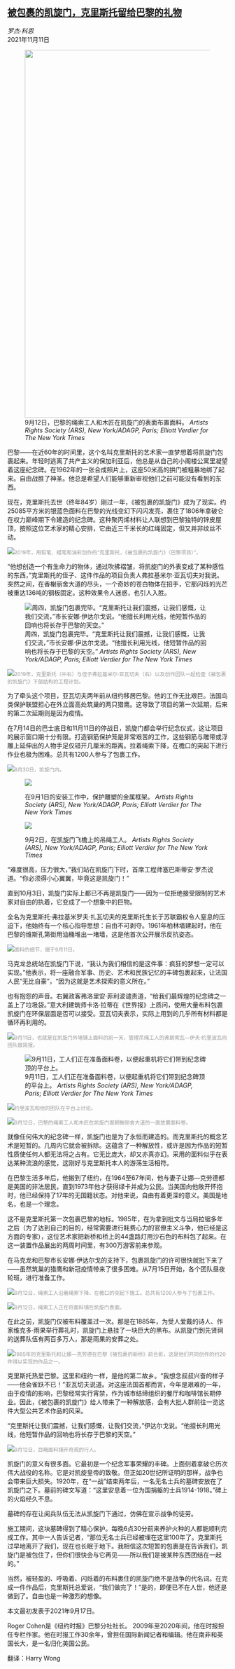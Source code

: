 <!--1636623423000-->
[被包裹的凯旋门，克里斯托留给巴黎的礼物](https://cn.nytimes.com/culture/20211111/christo-wrap-arc-de-triomphe-paris/)
------

<address>罗杰·科恩</address><time pudate="2021-11-11 05:26:54" datetime="2021-11-11 05:26:54">2021年11月11日</time><figure><img src="https://images.weserv.nl/?url=static01.nyt.com/images/2021/09/18/arts/17christo-wrap12/merlin_194855676_39372d80-c10a-48fe-b49e-8c169fc5d9da-master1050.jpg" width="1050" height="840"><figcaption>9月12日，巴黎的绳索工人和木匠在凯旋门的表面布置面料。 <cite>Artists Rights Society (ARS), New York/ADAGP, Paris; Elliott Verdier for The New York Times</cite></figcaption></figure><section><p>巴黎——在近60年的时间里，这个名叫克里斯托的艺术家一直梦想着将凯旋门包裹起来。年轻时逃离了共产主义的保加利亚后，他总是从自己的小阁楼公寓里凝望着这座纪念碑。在1962年的一张合成照片上，这座50米高的拱门被粗暴地绑了起来。自由战胜了神圣。他总是希望人们能够重新审视他们之前可能没有看到的东西。</p><p>现在，克里斯托去世（终年84岁）刚过一年，《被包裹的凯旋门》成为了现实。约25085平方米的银蓝色面料在巴黎的光线变幻下闪闪发亮，裹住了1806年拿破仑在权力巅峰期下令建造的纪念碑。这种聚丙烯材料让人联想到巴黎独特的锌皮屋顶，按照这位艺术家的精心安排，它由近三千米长的红绳固定，但又并非纹丝不动。</p><p><img src="https://images.weserv.nl/?url=static01.nyt.com/images/2021/09/18/arts/17christo-wrap3/merlin_194724792_2ed1b5c6-e0cf-4ce0-8254-442f32539418-master1050.jpg"><small style="color: #999;">2019年，用铅笔、蜡笔和油彩创作的“克里斯托，《被包裹的凯旋门》（巴黎项目）”。</small></p><p>“他想创造一个有生命力的物体，通过吹拂褶皱，将凯旋门的外表变成了某种感性的东西，”克里斯托的侄子、这件作品的项目负责人弗拉基米尔·亚瓦切夫对我说。突然之间，在香榭丽舍大道的尽头，一个奇妙的苍白物体在招手，它那闪烁的光芒被重达136吨的钢板固定。这种效果令人迷惑，也引人入胜。</p><figure><img src="https://images.weserv.nl/?url=static01.nyt.com/images/2021/09/18/arts/17christo-wrap16/merlin_194851107_2c4f3c02-99e8-41d9-bd49-df1f9024d4b5-master1050.jpg" alt="周四，凯旋门包裹完毕。“克里斯托让我们震撼，让我们感慨，让我们交流，”市长安娜·伊达尔戈说。“他擅长利用光线，他短暂作品的回响也将长存于巴黎的天空。”" data-src="https://images.weserv.nl/?url=static01.nyt.com/images/2021/09/18/arts/17christo-wrap16/merlin_194851107_2c4f3c02-99e8-41d9-bd49-df1f9024d4b5-master1050.jpg"><figcaption>周四，凯旋门包裹完毕。“克里斯托让我们震撼，让我们感慨，让我们交流，”市长安娜·伊达尔戈说。“他擅长利用光线，他短暂作品的回响也将长存于巴黎的天空。” <cite>Artists Rights Society (ARS), New York/ADAGP, Paris; Elliott Verdier for The New York Times</cite></figcaption></figure><p><img src="https://images.weserv.nl/?url=static01.nyt.com/images/2021/09/18/arts/17christo-wrap19/merlin_194724717_704c9439-f495-40e8-ac68-977f177b850d-master1050.jpg"><small style="color: #999;">2019年，克里斯托（中右）与侄子弗拉基米尔·亚瓦切夫（右）以及创作团队一起检查《被包裹的凯旋门》下部结构的工程计划。</small></p><p>为了牵头这个项目，亚瓦切夫两年前从纽约移居巴黎。他的工作无比艰巨。法国鸟类保护联盟担心在外立面高处筑巢的两只猎鹰。这导致了项目的第一次延期，后来的第二次延期则是因为疫情。</p><p>在7月14日的巴士底日和11月11日的停战日，凯旋门都会举行纪念仪式，这让项目的展示窗口期十分有限。打造钢筋保护笼是非常艰苦的工作，这些钢筋与雕带或浮雕上延伸出的人物手足仅错开几厘米的距离。拉着绳索下降，在檐口的突起下进行作业也极为困难。总共有1200人参与了包裹工作。</p><p><img src="https://images.weserv.nl/?url=static01.nyt.com/images/2021/09/17/arts/17christo-wrap4/merlin_194383398_7b5323b2-8028-4aed-9931-45c6669a346d-master1050.jpg"><small style="color: #999;">8月30日，凯旋门内。</small></p><p><figure><img src="https://images.weserv.nl/?url=static01.nyt.com/images/2021/09/18/arts/17christo-wrap5/merlin_194383410_78977666-6b27-4a94-b06f-41e581e5f529-jumbo.jpg"></p><figcaption>在9月1日的安装工作中，保护雕塑的金属框架。 <cite>Artists Rights Society (ARS), New York/ADAGP, Paris; Elliott Verdier for The New York Times</cite></figcaption></figure><p><figure><img src="https://images.weserv.nl/?url=static01.nyt.com/images/2021/09/17/arts/17christo-wrap6/merlin_194383482_59bed77e-f4a0-427b-8752-d4a0c377e2f3-jumbo.jpg"></p><figcaption>9月2日，在凯旋门飞檐上的吊绳工人。 <cite>Artists Rights Society (ARS), New York/ADAGP, Paris; Elliott Verdier for The New York Times</cite></figcaption></figure><p>“难度很高，压力很大，”我们站在凯旋门下时，首席工程师塞巴斯蒂安·罗杰说道。“你必须得小心翼翼，毕竟这是凯旋门！”</p><p>直到10月3日，凯旋门实际上都已不再是凯旋门——因为一位拒绝接受限制的艺术家对自由的执着，它变成了一个想象中的巨物。</p><p>全名为克里斯托·弗拉基米罗夫·扎瓦切夫的克里斯托生长于苏联霸权令人窒息的压迫下，他始终有一个核心指导思想：自由不可剥夺。1961年柏林墙建起时，他在巴黎的维斯孔第街用油桶堆出一堵墙，这是他首次公开展示反抗姿态。</p><p><img src="https://images.weserv.nl/?url=static01.nyt.com/images/2021/09/17/arts/17christo-wrap8/merlin_194762226_b44c3ed2-6713-4d4d-b96b-65be75d2376c-master1050.jpg"><small style="color: #999;">面料的细节，摄于9月11日。</small></p><p>马克龙总统站在凯旋门下说，“我认为我们相信的是这件事：疯狂的梦想一定可以实现。”他表示，将一座融合军事、历史、艺术和民族记忆的丰碑包裹起来，让法国人民“无比自豪”，“因为这就是艺术探索的意义所在。”</p><p>也有抱怨的声音。右翼政客弗洛里安·菲利波谴责道，“给我们最辉煌的纪念碑之一盖上了垃圾袋。”意大利建筑师卡洛·拉蒂在《世界报》上质问，使用大量布料包裹凯旋门在环保层面是否可以接受。亚瓦切夫表示，实际上用到的几乎所有材料都是循环再利用的。</p><p><img src="https://images.weserv.nl/?url=static01.nyt.com/images/2021/09/17/arts/17christo-wrap7/merlin_194762295_6d9b5368-4cab-43ba-aa9c-47939cecc6b4-master1050.jpg"><small style="color: #999;">9月11日，也就是在凯旋门外墙铺上面料的前一天，管理吊绳工人的弗朗索瓦—伊夫·约里波瓦向团队做简报。</small></p><figure><img src="https://images.weserv.nl/?url=static01.nyt.com/images/2021/09/17/arts/17christo-wrap10/merlin_194762346_66195660-3563-457d-9035-5e93c7a82fee-master1050.jpg" alt="9月11日，工人们正在准备面料卷，以便起重机将它们带到纪念碑顶的平台上。" data-src="https://images.weserv.nl/?url=static01.nyt.com/images/2021/09/17/arts/17christo-wrap10/merlin_194762346_66195660-3563-457d-9035-5e93c7a82fee-master1050.jpg"><figcaption>9月11日，工人们正在准备面料卷，以便起重机将它们带到纪念碑顶的平台上。 <cite>Artists Rights Society (ARS), New York/ADAGP, Paris; Elliott Verdier for The New York Times</cite></figcaption></figure><p><img src="https://images.weserv.nl/?url=static01.nyt.com/images/2021/09/17/arts/17christo-wrap11/merlin_194762301_b0b7fa32-f7a5-41ca-bcd2-c3b9876aa1b3-master1050.jpg"><small style="color: #999;">约里波瓦和他的团队在平台上讨论。</small></p><p><img src="https://images.weserv.nl/?url=static01.nyt.com/images/2021/09/18/arts/17christo-wrap13/merlin_194857383_b4098ac0-6767-4a62-a444-3eb6231fbbd2-master1050.jpg"><small style="color: #999;">9月12日，巴黎的绳索工人和木匠在凯旋门面朝榭丽舍大道的一面放置面料卷。</small></p><p>就像任何伟大的纪念碑一样，凯旋门也是为了永恒而建造的。而克里斯托的概念艺术是短暂的。几周内它就会被拆除。这蕴含了一种解放性，或许是因为作品的短暂性质使任何人都无法将之占有。它无比庞大，却又亦真亦幻。采用的面料似乎在表达某种流浪的感觉，这刚好与克里斯托本人的游荡生活相符。</p><p>在巴黎生活多年后，他搬到了纽约，在1964至67年间，他与妻子让娜—克劳德都是美国的非法居民，直到1973年他才获得绿卡并成为公民。当美国向他敞开怀抱时，他已经保持了17年的无国籍状态。对他来说，自由有着更深的意义。美国是地名，也是一个理念。</p><p>这不是克里斯托第一次包裹巴黎的地标。1985年，在为拿到批文与当局拉锯多年之后（为了达到自己的目的，经常需要进行耗费心力的官僚主义斗争，他已经是这方面的专家），这位艺术家把新桥和桥上的44盏路灯用沙石色的布料包了起来。在这一装置作品展出的两周时间里，有300万游客前来参观。</p><p>在马克龙和巴黎市长安娜·伊达尔戈的支持下，包裹凯旋门的许可很快就批下来了——虽然筑巢的猎鹰和新冠疫情带来了很多困难。从7月15日开始，各个团队昼夜轮班，进行准备工作。</p><p><img src="https://images.weserv.nl/?url=static01.nyt.com/images/2021/09/18/arts/17christo-wrap14/merlin_194855661_5325b657-ecd0-42d4-8994-a9650c892af6-master1050.jpg"><small style="color: #999;">9月12日，绳索工人沿着绳索下降，在檐口的突起下施工。总共有1200人参与了包裹工作。</small></p><p><img src="https://images.weserv.nl/?url=static01.nyt.com/images/2021/09/17/arts/17christo-wrap9/merlin_194857404_3c2c9b2e-6765-41b8-ad02-cee26ce14700-master1050.jpg"><small style="color: #999;">9月12日，绳索工人正在将面料铺在凯旋门表面。</small></p><p>在此之前，凯旋门仅被布料覆盖过一次。那是在1885年，为受人爱戴的诗人、作家维克多·雨果举行葬礼时，凯旋门上悬挂了一块巨大的黑布。从凯旋门到先贤祠的送葬队伍有两百多万人，那是雨果的安葬之处。</p><p><img src="https://images.weserv.nl/?url=static01.nyt.com/images/2021/09/17/arts/17christo-wrap18/merlin_194724798_0bc4f2f6-d949-405c-9679-ccdd70af5cfb-master1050.jpg"><small style="color: #999;">1985年的克里斯托和让娜—克劳德在巴黎《被包裹的新桥》前合影，这是他们共同创作的约20件得以实现的作品之一。</small></p><p>克里斯托热爱巴黎。这里和纽约一样，是他的第二故乡。“我想念叔叔兴奋的样子——他会雀跃不已！”亚瓦切夫说道。对这座法国首都而言，今年是艰难的一年，由于疫情的影响，巴黎经常实行宵禁，作为城市结缔组织的餐厅和咖啡馆长期停业。因此，《被包裹的凯旋门》给人带来了一种解放感，会有大批人群前往一览这件大型公共艺术作品的风采。</p><p>“克里斯托让我们震撼，让我们感慨，让我们交流，”伊达尔戈说。“他擅长利用光线，他短暂作品的回响也将长存于巴黎的天空。”</p><p><img src="https://images.weserv.nl/?url=static01.nyt.com/images/2021/09/17/arts/17christo-wrap15/merlin_194813736_c56ee565-4fb6-4dfa-b2b2-6393031bffae-master1050.jpg"><small style="color: #999;">9月12日，目睹面料铺开奇观的行人。</small></p><p>凯旋门的意义有很多面。它最初是一个纪念军事荣耀的丰碑。上面刻着拿破仑历次伟大战役的名称。它是对凯旋皇帝的致敬。但正如20世纪所证明的那样，战争也会带来巨大损失。1920年，在“一战”结束两年后，一名无名士兵的墓碑安放在了凯旋门之下。墓前的碑文写道：“这里安息着一位为国捐躯的士兵1914-1918。”碑上的火焰经久不息。</p><p>墓碑的存在让阅兵队伍无法从凯旋门下通过，仿佛在宣示战争的徒劳。</p><p>施工期间，这块墓碑得到了精心保护。每晚6点30分前来养护火种的人都能顺利完成工作。其中一人告诉记者，“那位无名士兵已经被埋在这里100年了。克里斯托过早地离开了我们，现在也长眠于地下。我相信这次短暂的包裹是在告诉我们，凯旋门是被包住了，但你们很快会与它再见——所以我们是被某种东西团结在一起的。”</p><p>当然，被轻盈的、呼吸着、闪烁着的布料裹住的凯旋门绝不是战争的代名词。在完成一件作品后，克里斯托总爱说，“我们做完了！”是的，即便已不在人世，他还是做到了。自由也是一种激烈的想像。</p></section><footer><p>本文最初发表于2021年9月17日。</p><p>Roger Cohen是《纽约时报》巴黎分社社长。 2009年至2020年间，他在时报担任专栏作家。他在时报工作30余年，曾担任国际新闻记者和编辑。他在南非和英国长大，是一名归化美国公民。</p><p>翻译：Harry Wong</p></footer>
